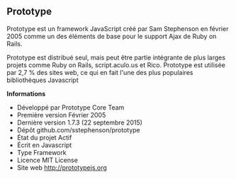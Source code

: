 ## Prototype

Prototype est un framework JavaScript créé par Sam Stephenson en février 2005 comme un des éléments de base pour le support Ajax de Ruby on Rails.

Prototype est distribué seul, mais peut être partie intégrante de plus larges projets comme Ruby on Rails, script.aculo.us et Rico. Prototype est utilisée par 2,7 % des sites web, ce qui en fait l'une des plus populaires bibliothèques Javascript


**Informations**

 - Développé par	Prototype Core Team
 - Première version	Février 2005
 - Dernière version	1.7.3 (22 septembre 2015)
 - Dépôt	github.com/sstephenson/prototype
 - État du projet	Actif
 - Écrit en	Javascript
 - Type	Framework
 - Licence	MIT License
 - Site web	http://prototypejs.org
